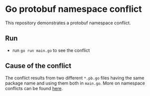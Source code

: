# Go protobuf namespace conflict
This repository demonstrates a protobuf namespace conflict. 

## Run
- run `go run main.go` to see the conflict

## Cause of the conflict
The conflict results from two different `*.pb.go` files having the same package name and using them both in `main.go`. More on namespace conflicts can be found [here](https://protobuf.dev/reference/go/faq/#namespace-conflict).